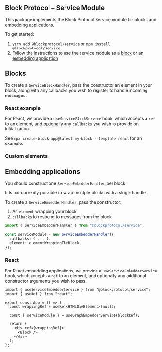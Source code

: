 ## Block Protocol – Service Module

This package implements the Block Protocol Service module for blocks and embedding applications.

To get started:

1.  `yarn add @blockprotocol/service` or `npm install @blockprotocol/service`
1.  Follow the instructions to use the service module as a [block](#blocks) or an [embedding application](#embedding-applications)

## Blocks

To create a `ServiceBlockHandler`, pass the constructor an element in your block, along with any callbacks you wish to register to handle incoming messages.

### React example

For React, we provide a `useServiceBlockService` hook, which accepts a `ref` to an element, and optionally any `callbacks` you wish to provide on initialization.

See `npx create-block-app@latest my-block --template react` for an example.

### Custom elements

<!-- TODO - https://app.asana.com/0/0/1204003986334469/f -->

## Embedding applications

You should construct one `ServiceEmbedderHandler` per block.

It is not currently possible to wrap multiple blocks with a single handler.

To create a `ServiceEmbedderHandler`, pass the constructor:

1.  An `element` wrapping your block
1.  `callbacks` to respond to messages from the block

```typescript
import { ServiceEmbedderHandler } from "@blockprotocol/service";

const serviceModule = new ServiceEmbedderHandler({
  callbacks: { ... },
  element: elementWrappingTheBlock,
});
```

### React

For React embedding applications, we provide a `useServiceEmbedderService` hook, which accepts a `ref` to an element, and optionally any additional constructor arguments you wish to pass.

```tsx
import { useServiceEmbedderService } from "@blockprotocol/service";
import { useRef } from "react";

export const App = () => {
  const wrappingRef = useRef<HTMLDivElement>(null);

  const { serviceModule } = useGraphEmbedderService(blockRef);

  return (
    <div ref={wrappingRef}>
      <Block />
    </div>
  );
};
```
